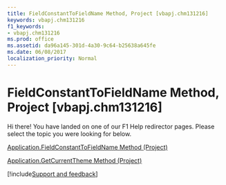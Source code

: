 ```yaml
---
title: FieldConstantToFieldName Method, Project [vbapj.chm131216]
keywords: vbapj.chm131216
f1_keywords:
- vbapj.chm131216
ms.prod: office
ms.assetid: da96a145-301d-4a30-9c64-b25638a645fe
ms.date: 06/08/2017
localization_priority: Normal
---
```



# FieldConstantToFieldName Method, Project [vbapj.chm131216]

Hi there! You have landed on one of our F1 Help redirector pages. Please select the topic you were looking for below.

[Application.FieldConstantToFieldName Method (Project)](https://msdn.microsoft.com/library/b8e55035-64e8-fda5-4ad6-9f5e51a55181%28Office.15%29.aspx)

[Application.GetCurrentTheme Method (Project)](https://msdn.microsoft.com/library/42384278-abaa-c15a-953f-b1ab4d0901c1%28Office.15%29.aspx)

[!include[Support and feedback](~/includes/feedback-boilerplate.md)]